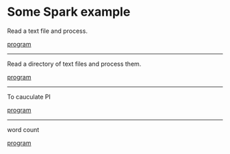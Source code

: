 # Some Spark example

Read a text file and process.

[program](./readOneTextFile.py)

***
Read a directory of text files and process them.

[program](./readWholeDirTextFile.py)

***

To cauculate PI

[program](./pi.py)

***

word count

[program](./wordcount.py)
